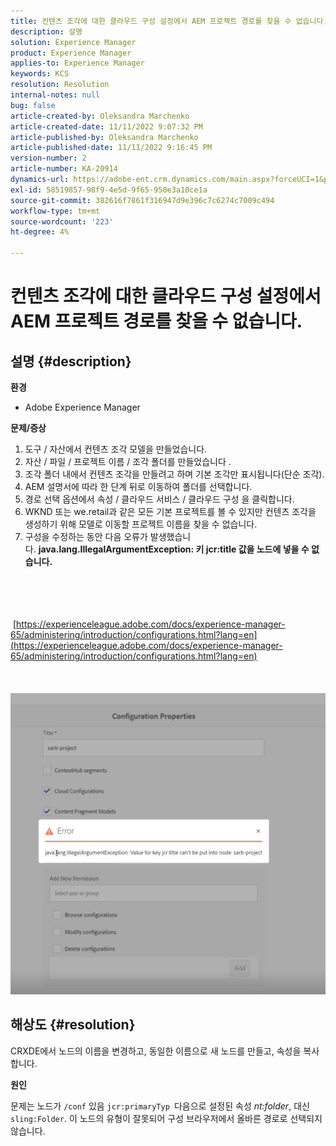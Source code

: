 ```yaml
---
title: 컨텐츠 조각에 대한 클라우드 구성 설정에서 AEM 프로젝트 경로를 찾을 수 없습니다.
description: 설명
solution: Experience Manager
product: Experience Manager
applies-to: Experience Manager
keywords: KCS
resolution: Resolution
internal-notes: null
bug: false
article-created-by: Oleksandra Marchenko
article-created-date: 11/11/2022 9:07:32 PM
article-published-by: Oleksandra Marchenko
article-published-date: 11/11/2022 9:16:45 PM
version-number: 2
article-number: KA-20914
dynamics-url: https://adobe-ent.crm.dynamics.com/main.aspx?forceUCI=1&pagetype=entityrecord&etn=knowledgearticle&id=e9a83ad9-0462-ed11-9561-6045bd006b25
exl-id: 58519857-98f9-4e5d-9f65-950e3a10ce1a
source-git-commit: 382616f7861f316947d9e396c7c6274c7009c494
workflow-type: tm+mt
source-wordcount: '223'
ht-degree: 4%

---
```


# 컨텐츠 조각에 대한 클라우드 구성 설정에서 AEM 프로젝트 경로를 찾을 수 없습니다.

## 설명 {#description}


<b>환경</b>

- Adobe Experience Manager


<b>문제/증상</b>

1. 도구 / 자산에서 컨텐츠 조각 모델을 만들었습니다.
2. 자산 / 파일 / 프로젝트 이름 / 조각 폴더를 만들었습니다 .
3. 조각 폴더 내에서 컨텐츠 조각을 만들려고 하며 기본 조각만 표시됩니다(단순 조각).
4. AEM 설명서에 따라 한 단계 뒤로 이동하여 폴더를 선택합니다.
5. 경로 선택 옵션에서 속성 / 클라우드 서비스 / 클라우드 구성 을 클릭합니다.
6. WKND 또는 we.retail과 같은 모든 기본 프로젝트를 볼 수 있지만 컨텐츠 조각을 생성하기 위해 모델로 이동할 프로젝트 이름을 찾을 수 없습니다.
7. 구성을 수정하는 동안 다음 오류가 발생했습니다. <b>java.lang.IllegalArgumentException: 키 jcr:title 값을 노드에 넣을 수 없습니다.</b>

<br><br> <br><br> [https://experienceleague.adobe.com/docs/experience-manager-65/administering/introduction/configurations.html?lang=en](https://experienceleague.adobe.com/docs/experience-manager-65/administering/introduction/configurations.html?lang=en)<br><br> <br><br>![](assets/___eaa83ad9-0462-ed11-9561-6045bd006b25___.png)<br>

## 해상도 {#resolution}


CRXDE에서 노드의 이름을 변경하고, 동일한 이름으로 새 노드를 만들고, 속성을 복사합니다.

<b>원인</b>

문제는 노드가 `/conf` 있음 `jcr:primaryTyp `다음으로 설정된 속성 *nt:folder*, 대신 `sling:Folder`.
이 노드의 유형이 잘못되어 구성 브라우저에서 올바른 경로로 선택되지 않습니다.
